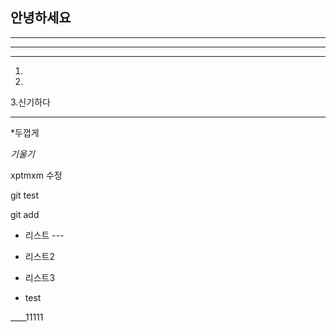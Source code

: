 ## 안녕하세요  
---
---
---
1.
2.
3.신기하다

---
*두껍게

*기울기*


xptmxm
수정


git test 






git add

- 리스트 ---

- 리스트2
- 리스트3

- test


____11111




